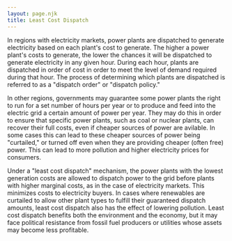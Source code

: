 ```yaml
---
layout: page.njk
title: Least Cost Dispatch
---
```


In regions with electricity markets, power plants are dispatched to generate electricity based on each plant's cost to generate. The higher a power plant's costs to generate, the lower the chances it will be dispatched to generate electricity in any given hour. During each hour, plants are dispatched in order of cost in order to meet the level of demand required during that hour. The process of determining which plants are dispatched is referred to as a "dispatch order" or "dispatch policy."

In other regions, governments may guarantee some power plants the right to run for a set number of hours per year or to produce and feed into the electric grid a certain amount of power per year.  They may do this in order to ensure that specific power plants, such as coal or nuclear plants, can recover their full costs, even if cheaper sources of power are avilable.  In some cases this can lead to these cheaper sources of power being "curtailed," or turned off even when they are providing cheaper (often free) power. This can lead to more pollution and higher electricity prices for consumers.

Under a "least cost dispatch" mechanism, the power plants with the lowest generation costs are allowed to dispatch power to the grid before plants with higher marginal costs, as in the case of electricity markets.  This minimizes costs to electricity buyers.  In cases where renewables are curtailed to allow other plant types to fulfill their guaranteed dispatch amounts, least cost dispatch also has the effect of lowering pollution.  Least cost dispatch benefits both the environment and the economy, but it may face political resistance from fossil fuel producers or utilities whose assets may become less profitable.
